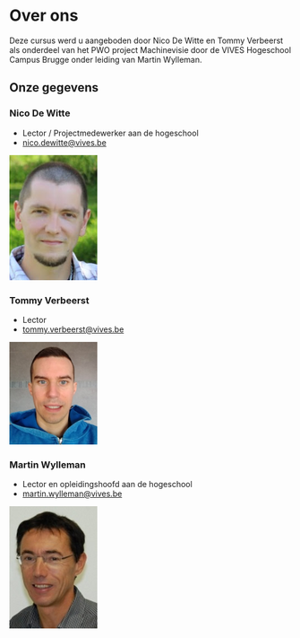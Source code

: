 # Over ons

Deze cursus werd u aangeboden door Nico De Witte en Tommy Verbeerst als onderdeel van het PWO project Machinevisie door de VIVES Hogeschool Campus Brugge onder leiding van Martin Wylleman.

## Onze gegevens

### Nico De Witte

* Lector / Projectmedewerker aan de hogeschool
* nico.dewitte@vives.be

![Nico De Witte](.gitbook/assets/nico_de_witte%20%281%29.png)

### Tommy Verbeerst

* Lector
* tommy.verbeerst@vives.be

![Tommy Verbeerst](.gitbook/assets/tommy_verbeerst.png)

### Martin Wylleman

* Lector en opleidingshoofd aan de hogeschool
* martin.wylleman@vives.be

![Martin Wylleman](.gitbook/assets/martin_wylleman.jpg)

